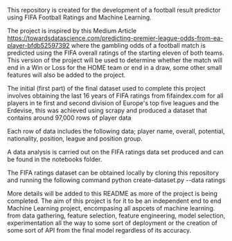 This repository is created for the development of a football result predictor using FIFA Football Ratings and Machine Learning. 

The project is inspired by this Medium Article https://towardsdatascience.com/predicting-premier-league-odds-from-ea-player-bfdb52597392 where the gambling odds of a football match is predicted using the FIFA overall ratings of the starting eleven of both teams. This version of the project will be used to determine whether the match will end in a Win or Loss for the HOME team or end in a draw, some other small features will also be added to the project.

The initial (first part) of the final dataset used to complete this project involves obtaining the last 16 years of FIFA ratings from fifaindex.com for all players in te first and second division of Europe's top five leagues and the Erdevise, this was achieved using scrapy and produced a dataset that contains around 97,000 rows of player data

Each row of data includes the following data; player name, overall, potential, nationality, position, league and position group.

A data analysis is carried out on the FIFA ratings data set produced and can be found in the notebooks folder.

The FIFA ratings dataset can be obtained locally by cloning this repository and running the following command python create-dataset.py --data ratings

More details will be added to this README as more of the project is being completed. The aim of this project is for it to be an independent end to end Machine Learning project, encompasing all aspcets of machine learning. from data gathering, feature selection, feature engineering, model selection, experimentation all the way to some sort of deployment or the creation of some sort of API from the final model regardless of its accuracy. 
